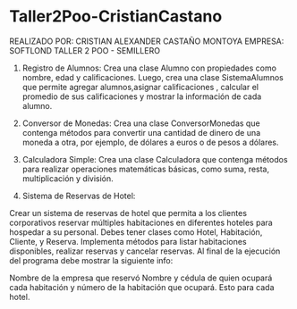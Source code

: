 # Taller2Poo-CristianCastano
REALIZADO POR: CRISTIAN ALEXANDER CASTAÑO MONTOYA
EMPRESA: SOFTLOND
TALLER 2 POO - SEMILLERO

1. Registro de Alumnos:
Crea una clase Alumno con propiedades como nombre, edad y calificaciones. Luego, crea una clase SistemaAlumnos que permite agregar alumnos,asignar calificaciones , calcular el promedio de sus calificaciones y mostrar la información de cada alumno.

2. Conversor de Monedas:
Crea una clase ConversorMonedas que contenga métodos para convertir una cantidad de dinero de una moneda a otra, por ejemplo, de dólares a euros o de pesos a dólares.

3. Calculadora Simple:
Crea una clase Calculadora que contenga métodos para realizar operaciones matemáticas básicas, como suma, resta, multiplicación y división.

4. Sistema de Reservas de Hotel:

Crear un sistema de reservas de hotel que permita a los clientes corporativos reservar múltiples habitaciones en diferentes hoteles para hospedar a su personal. Debes tener clases como Hotel, Habitación, Cliente, y Reserva. Implementa métodos para listar habitaciones disponibles, realizar reservas y cancelar reservas. Al final de la ejecución del programa debe mostrar la siguiente info:

Nombre de la empresa que reservó
Nombre y cédula de quien ocupará cada habitación y número de la habitación que ocupará. Esto para cada hotel.

